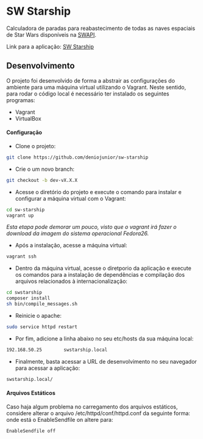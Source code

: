 # SW Starship
Calculadora de paradas para reabastecimento de todas as naves espaciais de Star Wars disponíveis na [SWAPI](https://swapi.co/).

Link para a aplicação: [SW Starship](http://ec2-18-232-176-153.compute-1.amazonaws.com)

## Desenvolvimento
O projeto foi desenvolvido de forma a abstrair as configurações do ambiente para uma máquina virtual utilizando o Vagrant. Neste sentido, para rodar o código local é necessário ter instalado os seguintes programas:
- Vagrant
- VirtualBox

#### Configuração

- Clone o projeto:  
```bash
git clone https://github.com/deniojunior/sw-starship
```

- Crie o um novo branch:  
```bash
git checkout -b dev-vX.X.X
```

- Acesse o diretório do projeto e execute o comando para instalar e configurar a máquina virtual com o Vagrant:
```bash
cd sw-starship
vagrant up
```
*Esta etapa pode demorar um pouco, visto que o vagrant irá fazer o download da imagem do sistema operacional Fedora26.*

- Após a instalação, acesse a máquina virtual:
```bash
vagrant ssh
```

- Dentro da máquina virtual, acesse o diretporio da aplicação e execute os comandos para a instalação de dependências e compilação dos arquivos relacionados à internacionalização:
```bash
cd swstarship
composer install
sh bin/compile_messages.sh
```  

- Reinicie o apache:
```bash
sudo service httpd restart
```

- Por fim, adicione a linha abaixo no seu etc/hosts da sua máquina local:

```bash
192.168.50.25        swstarship.local
``` 

- Finalmente, basta acessar a URL de desenvolvimento no seu navegador para acessar a aplicação:
```bash
swstarship.local/
``` 

#### Arquivos Estáticos

Caso haja algum problema no carregamento dos arquivos estáticos, considere alterar o arquivo /etc/httpd/conf/httpd.conf da seguinte forma: onde está o EnableSendfile on altere para:

```bash
EnableSendfile off
``` 
